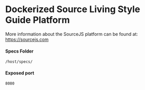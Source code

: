 Dockerized Source Living Style Guide Platform
===========
More information about the SourceJS platform can be found at: https://sourcejs.com

#### Specs Folder
```
/host/specs/
```

#### Exposed port
```
8080
```
